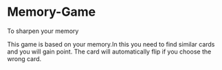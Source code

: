 # Memory-Game
To sharpen your memory


This game is based on your memory.In this you need to find similar cards and you will gain point. The card will automatically flip if you choose the wrong card.
